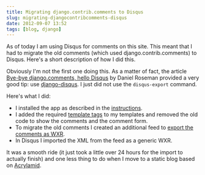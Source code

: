 ```yaml
---
title: Migrating django.contrib.comments to Disqus
slug: migrating-djangocontribcomments-disqus
date: 2012-09-07 13:52
tags: [blog, django]
---
```


As of today I am using Disqus for comments on this site. This meant
that I had to migrate the old comments (which used
django.contrib.comments) to Disqus. Here's a short description of how
I did this.

Obviously I'm not the first one doing this. As a matter of fact, the
article [Bye-bye django.comments, hello
Disqus](http://blog.roseman.org.uk/2010/04/21/bye-bye-djangocomments-hello-disqus/)
by Daniel Roseman provided a very good tip: use
[django-disqus](http://django-disqus.readthedocs.org/). I just did not
use the `disqus-export` command.

Here's what I did:

- I installed the app as described in the
  [instructions](http://django-disqus.readthedocs.org/en/latest/installation.html).
- I added the required
  [template tags](http://django-disqus.readthedocs.org/en/latest/templatetags.html)
  to my templates and removed the old code to show the comments and
  the comment form.
- To migrate the old comments I created an additional feed to
  [export the comments as WXR](http://django-disqus.readthedocs.org/en/latest/exporting_wxr.html).
- In Disqus I imported the XML from the feed as a generic WXR.

It was a smooth ride (it just took a little over 24 hours for the
import to actually finish) and one less thing to do when I move to a
static blog based on
[Acrylamid](https://github.com/posativ/acrylamid/).

